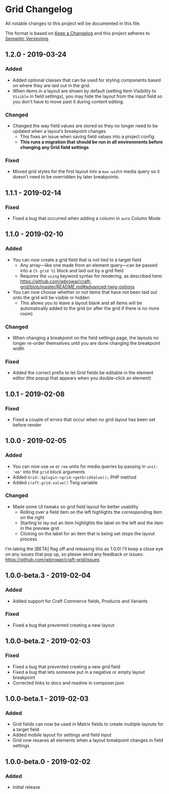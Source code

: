# Grid Changelog

All notable changes to this project will be documented in this file.

The format is based on [Keep a Changelog](http://keepachangelog.com/) and this project adheres to [Semantic Versioning](http://semver.org/).

## 1.2.0 - 2019-03-24
### Added
- Added optional classes that can be used for styling components based on where they are laid out in the grid.
- When items in a layout are shown by default (setting Item Visibility to `Visible` in field settings), you may hide the layout from the input field so you don't have to move past it during content editing.

### Changed
- Changed the way field values are stored so they no longer need to be updated when a layout’s breakpoint changes
  - This fixes an issue when saving field values into a project config
  - **This runs a migration that should be run in all environments before changing any Grid field settings**

### Fixed
- Moved grid styles for the first layout into a `max-width` media query so it doesn’t need to be overridden by later breakpoints.

## 1.1.1 - 2019-02-14
### Fixed
- Fixed a bug that occurred when adding a column in `auto` Column Mode

## 1.1.0 - 2019-02-10
### Added
- You can now create a grid field that is not tied to a target field
  - Any array—like one made from an element query—can be passed into a `{% grid %}` block and laid out by a grid field
  - Requires the `using` keyword syntax for rendering, as described here: https://github.com/wbrowar/craft-grid/blob/master/README.md#advanced-twig-options
- You can now choose whether or not items that have not been laid out onto the grid will be visible or hidden
  - This allows you to leave a layout blank and all items will be automatically added to the grid (or after the grid if there is no more room)

### Changed
- When changing a breakpoint on the field settings page, the layouts no longer re-order themselves until you are done changing the breakpoint width

### Fixed
- Added the correct prefix to let Grid fields be editable in the element editor (the popup that appears when you double-click an element)

## 1.0.1 - 2019-02-08
### Fixed
- Fixed a couple of errors that occur when no grid layout has been set before render

## 1.0.0 - 2019-02-05
### Added
- You can now use `em` or `rem` units for media queries by passing in `unit: 'em'` into the `grid` block arguments
- Added `Grid::$plugin->grid->getGridValue();` PHP method
- Added `craft.grid.value()` Twig variable

### Changed
- Made some UI tweaks on grid field layout for better usability
  - Rolling over a field item on the left highlights the corresponding item on the right
  - Starting to lay out an item highlights the label on the left and the item in the preview grid
  - Clicking on the label for an item that is being set stops the layout process
  
I‘m taking the [BETA] flag off and releasing this as 1.0.0! I‘ll keep a close eye on any issues that pop up, so please send any feedback or issues: https://github.com/wbrowar/craft-grid/issues

## 1.0.0-beta.3 - 2019-02-04
### Added
- Added support for Craft Commerce fields, Products and Variants

### Fixed
- Fixed a bug that prevented creating a new layout

## 1.0.0-beta.2 - 2019-02-03
### Fixed
- Fixed a bug that prevented creating a new grid field
- Fixed a bug that lets someone put in a negative or empty layout breakpoint
- Corrected links to docs and readme in composer.json

## 1.0.0-beta.1 - 2019-02-03
### Added
- Grid fields can now be used in Matrix fields to create multiple layouts for a target field
- Added mobile layout for settings and field input
- Grid now resaves all elements when a layout breakpoint changes in field settings

## 1.0.0-beta.0 - 2019-02-02
### Added
- Initial release
